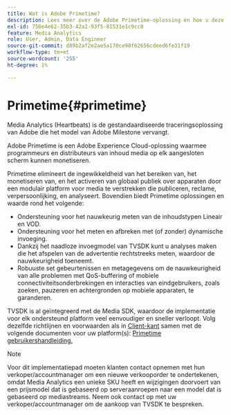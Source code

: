 ```yaml
---
title: Wat is Adobe Primetime?
description: Lees meer over de Adobe Primetime-oplossing en hoe u deze kunt gebruiken om streaming media te monetiseren.
exl-id: 756e4e62-35b3-42a2-93f5-81531e1c9cc8
feature: Media Analytics
role: User, Admin, Data Engineer
source-git-commit: d89b2af2e2ae5a170ce98f62656cdeed6fe31f19
workflow-type: tm+mt
source-wordcount: '255'
ht-degree: 1%

---
```


# Primetime{#primetime}

Media Analytics (Heartbeats) is de gestandaardiseerde traceringsoplossing van Adobe die het model van Adobe Milestone vervangt.

Adobe Primetime is een Adobe Experience Cloud-oplossing waarmee programmeurs en distributeurs van inhoud media op elk aangesloten scherm kunnen monetiseren.

Primetime elimineert de ingewikkeldheid van het bereiken van, het monetiseren van, en het activeren van globaal publiek over apparaten door een modulair platform voor media te verstrekken die publiceren, reclame, verpersoonlijking, en analyseert. Bovendien biedt Primetime oplossingen en waarde rond het volgende:

* Ondersteuning voor het nauwkeurig meten van de inhoudstypen Lineair en VOD.
* Ondersteuning voor het meten en afbreken met (of zonder) dynamische invoeging.
* Dankzij het naadloze invoegmodel van TVSDK kunt u analyses maken die het afspelen van de advertentie rechtstreeks meten, waardoor de nauwkeurigheid toeneemt.
* Robuuste set gebeurtenissen en metagegevens om de nauwkeurigheid van alle problemen met QoS-buffering of mobiele connectiviteitsonderbrekingen en interacties van eindgebruikers, zoals zoeken, pauzeren en achtergronden op mobiele apparaten, te garanderen.
<!--
* Integrated support for Nielsen DTVR (linear) with ID3 metadata and DCR with CMS metadata.
-->

TVSDK is al geïntegreerd met de Media SDK, waardoor de implementatie voor elk ondersteund platform veel eenvoudiger en sneller verloopt. <!--Primetime also supports the partnership with Nielsen.--> Volg dezelfde richtlijnen en voorwaarden als in [Client-kant](/help/intro-to-ava/implementation-paths/client-side-path.md) samen met de volgende documenten voor uw platform(s): [Primetime gebruikershandleiding.](https://helpx.adobe.com/nl/primetime/user-guide.html)

>[!NOTE]
>
>Voor dit implementatiepad moeten klanten contact opnemen met hun verkoper/accountmanager om een nieuwe verkooporder te ondertekenen, omdat Media Analytics een unieke SKU heeft en wijzigingen doorvoert van een prijsmodel dat is gebaseerd op serveraanroepen naar een model dat is gebaseerd op mediastreams. Neem ook contact op met uw verkoper/accountmanager om de aankoop van TVSDK te bespreken.
